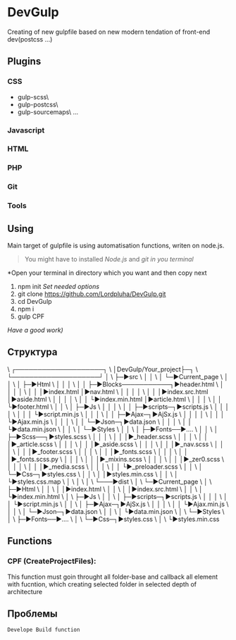 # DevGulp
 Creating of new gulpfile based on new modern tendation of front-end dev(postcss ...)

## Plugins

### CSS

- gulp-scss\
- gulp-postcss\
- gulp-sourcemaps\ 
...

### Javascript

### HTML

### PHP

### Git

### Tools

## Using

Main target of gulpfile is using automatisation functions, writen on node.js.

> You might have to installed *Node.js* and *git in you terminal*

*Open your terminal in directory which you want and then copy next  

1. npm init
    *Set needed options*
2. git clone https://github.com/Lordpluha/DevGulp.git
3. cd DevGulp
4. npm i
5. gulp CPF

*Have a good work)*

## Структура

\ ┌────────────────────┐
\ │DevGulp/Your_project├─┐
\ └────────────────────┘ │
\                        ├─►src
\                        │  │
\                        │  └─►Current_page
\                        │          │
\                        │          ├─►Html
\                        │          │  │
\                        │          │  ├─►Blocks───────────┐►header.html
\                        │          │  │                   │
\                        │          │  │►index.html        │►nav.html
\                        │          │  │                   │
\                        │          │  │►index.src.html    │►aside.html
\                        │          │  │                   │
\                        │          │  └►index.min.html    │►article.html
\                        │          │                      │
\                        │          │                      └►footer.html
\                        │          │
\                        │          ├─►Js
\                        │          │  │
\                        │          │  ├─►scripts─┐►scripts.js
\                        │          │  │          │
\                        │          │  │          └►script.min.js
\                        │          │  │
\                        │          │  ├─►Ajax─┐►AjSx.js
\                        │          │  │       │
\                        │          │  │       └►Ajax.min.js
\                        │          │  │
\                        │          │  └─►Json─┐►data.json
\                        │          │          │
\                        │          │          └►data.min.json
\                        │          │
\                        │          └─►Styles
\                        │               │
\                        │               ├─►Fonts──►....
\                        │               │
\                        │               ├─►Scss──┐►styles.scss
\                        │               │        │
\                        │               │        │►_header.scss
\                        │               │        │
\                        │               │        │►_article.scss
\                        │               │        │
\                        │               │        │►_aside.scss
\                        │               │        │
\                        │               │        │►_nav.scss
\                        │               │        │
\                        │               │        │►_footer.scss
\                        │               │        │
\                        │               │        │►_fonts.scss
\                        │               │        │
\                        │               │        │►_fonts.scss.py
\                        │               │        │
\                        │               │        │►_mixins.scss
\                        │               │        │
\                        │               │        │►_zer0.scss
\                        │               │        │
\                        │               │        │►_media.scss
\                        │               │        │
\                        │               │        └►_preloader.scss
\                        │               │
\                        │               └─►Css─┐►styles.css
\                        │                      │
\                        │                      │►styles.min.css
\                        │                      │
\                        │                      └►styles.css.map
\                        │
\                        │
\                        │
\                        └───►dist
\                             │
\                             └─►Current_page
\                                     │
\                                     ├─►Html
\                                     │  │
\                                     │  │►index.html
\                                     │  │
\                                     │  │►index.src.html
\                                     │  │
\                                     │  └►index.min.html
\                                     │
\                                     ├─►Js
\                                     │  │
\                                     │  ├─►scripts─┐►scripts.js
\                                     │  │          │
\                                     │  │          └►script.min.js
\                                     │  │
\                                     │  ├─►Ajax─┐►AjSx.js
\                                     │  │       │
\                                     │  │       └►Ajax.min.js
\                                     │  │
\                                     │  └─►Json─┐►data.json
\                                     │          │
\                                     │          └►data.min.json
\                                     │
\                                     └─►Styles
\                                          │
\                                          ├─►Fonts──►....
\                                          │
\                                          └─►Css─┐►styles.css
\                                                 │
\                                                 └►styles.min.css


## Functions

### CPF (CreateProjectFiles):
This function must goin throught all folder-base and callback all element with fucntion, which creating selected folder in selected depth of architecture



## Проблемы
    Develope Build function